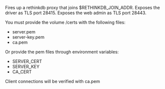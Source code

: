 Fires up a rethinkdb proxy that joins $RETHINKDB_JOIN_ADDR.
Exposes the driver as TLS port 28415.
Exposes the web admin as TLS port 28443.

You must provide the volume /certs with the following files:

* server.pem
* server-key.pem
* ca.pem

Or provide the pem files through environment variables:

* SERVER_CERT
* SERVER_KEY
* CA_CERT

Client connections will be verified with ca.pem
